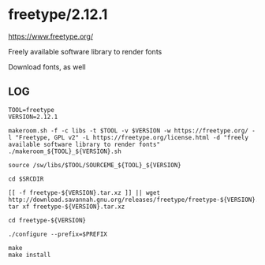 freetype/2.12.1
============

<https://www.freetype.org/>

Freely available software library to render fonts

Download fonts, as well

LOG
---

    TOOL=freetype
    VERSION=2.12.1

    makeroom.sh -f -c libs -t $TOOL -v $VERSION -w https://freetype.org/ -l "Freetype, GPL v2" -L https://freetype.org/license.html -d "freely available software library to render fonts"
    ./makeroom_${TOOL}_${VERSION}.sh

    source /sw/libs/$TOOL/SOURCEME_${TOOL}_${VERSION}

    cd $SRCDIR

    [[ -f freetype-${VERSION}.tar.xz ]] || wget http://download.savannah.gnu.org/releases/freetype/freetype-${VERSION}.tar.xz
    tar xf freetype-${VERSION}.tar.xz

    cd freetype-${VERSION}

    ./configure --prefix=$PREFIX

    make 
    make install

